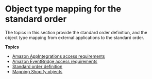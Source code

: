 # Object type mapping for the standard order<a name="object-type-mapping-standard-order"></a>

The topics in this section provide the standard order definition, and the object type mapping from external applications to the standard order\.

**Topics**
+ [Amazon AppIntegrations access requirements](standard-order-appintegrations-requirements.md)
+ [Amazon EventBridge access requirements](standard-order-eventbridge-requirements.md)
+ [Standard order definition](standard-order-definition.md)
+ [Mapping Shopify objects](mapping-shopify-objects-standard-order.html.md)